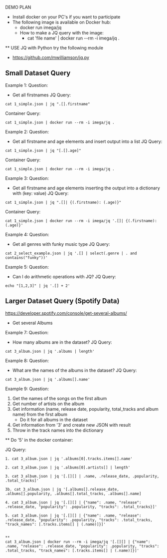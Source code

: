 DEMO PLAN
- Install docker on your PC's if you want to participate
- The following image is available on Docker hub: 
	- docker run imega/jq
	- How to make a JQ query with the image: 
		- cat 'file name' | docker run --rm -i imega/jq .

** USE JQ with Python try the following module
- https://github.com/mwilliamson/jq.py

Small Dataset Query
---
Example 1:
Question: 
- Get all firstnames 
JQ Query:
```
cat 1_simple.json | jq ".[].firstname"
```

Container Query: 
```
cat 1_simple.json | docker run --rm -i imega/jq .
```

Example 2:
Question: 
- Get all firstname and age elements and insert output into a list
JQ Query:
```
cat 1_simple.json | jq "[.[].age]"
```

Container Query: 
```
cat 1_simple.json | docker run --rm -i imega/jq .
```

Example 3:
Question: 
- Get all firstname and age elements  inserting the output into a dictionary with (key: value)
JQ Query:
```
cat 1_simple.json | jq ".[]| {(.firstname): (.age)}"
```

Container Query: 
```
cat 1_simple.json | docker run --rm -i imega/jq '.[]| {(.firstname): (.age)}'
```

Example 4:
Question: 
- Get all genres with funky music type
JQ Query:
```
cat 2_select_example.json | jq '.[] | select(.genre | . and contains("funky"))'
```

Example 5:
Question: 
- Can I do arithmetic operations with JQ?
JQ Query:
```
echo "[1,2,3]" | jq '.[] + 2'
```


Larger Dataset Query (Spotify Data)
---
https://developer.spotify.com/console/get-several-albums/
- Get several Albums

Example 7:
Question: 
- How many albums are in the dataset?
JQ Query:
```
cat 3_album.json | jq '.albums | length'
```


Example 8:
Question: 
- What are the names of the albums in the dataset?
JQ Query:
```
cat 3_album.json | jq '.albums[].name'
```

Example 9:
Question: 
1. Get the names of the songs on the first album
2. Get number of artists on the album 
3. Get information (name, release date, popularity, total_tracks and album name) from the first album
	- Do it for all albums in the dataset 
4. Get information from '3' and create new JSON with result
5. Throw in the track names into the dictionary

** Do '5' in the docker container: 
 


JQ Query:
```
1. cat 3_album.json | jq '.albums[0].tracks.items[].name'

2. cat 3_album.json | jq '.albums[0].artists[] | length'

3. cat 3_album.json | jq '[.[][] | .name, .release_date, .popularity, .total_tracks]'

3b. cat 3_album.json | jq '[.albums[].release_date, .albums[].popularity, .albums[].total_tracks, .albums[].name]

4. cat 3_album.json | jq '[.[][] | {"name": .name, "release": .release_date, "popularity": .popularity, "tracks": .total_tracks}]'

5. cat 3_album.json | jq '[.[][] | {"name": .name, "release": .release_date, "popularity": .popularity, "tracks": .total_tracks, "track_names": [.tracks.items[] | (.name)]}]'


** 
cat 3_album.json | docker run --rm -i imega/jq '[.[][] | {"name": .name, "release": .release_date, "popularity": .popularity, "tracks": .total_tracks, "track_names": [.tracks.items[] | (.name)]}]'
```
